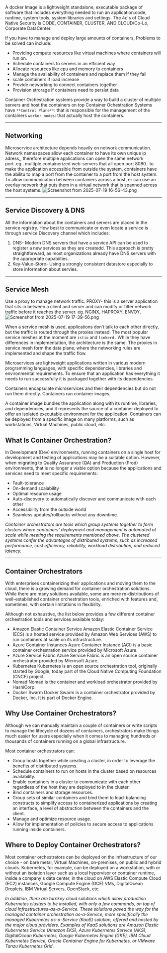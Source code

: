 A docker Image is a lightweight standalone, executable package of software that includes everything needed to run an application:code, runtime, system tools, system libraries and settings.
The 4c's of Cloud Native Security is CODE, CONTAINER, CLUSTER, AND CLOUD/Co-Lo, Corporate DataCenter.

If you have to manage and deploy large amounts of containers, Problems to be solved can include:
- Providing compute resources like virtual machines where containers will run on.
- Schedule containers to servers in an efficient way
- Allocate resources like cpu and memory to containers
- Manage the availability of containers and replace them if they fail
- scale containers if load increase
- Provide networking to connect containers together
- Provision strorage if containers need to persist data


Container Orchestration systems provide a way to build a cluster of multiple servers and host the containers on top
Container Ochestration  Systems have 
`**Control Plane**`: that is responsible for the management of the containers
`worker nodes`: that actually host the containers.
____
Networking
--
Microservice architecture depends heavily on network communication.
Network namespaces allow each container to have its own unique ip adress,, therefore multiple applications can open the same network port..eg.. multiple containerized web-servers that all open port 8080..
to make the application accessible from outside the system, containers have the abilitu to map a port from the container to a port from the host system.
To allow communication between containers across a host, er can use an overlay network that puts them in a virtual network that is spanned across the host systems.
![Screenshot from 2025-07-19 16-56-43.png](:/3819635974874c39b7d2a6c7dc433657)

____

Service Discovery & DNS
-
All the information about the containers and servers are placed in the service registry.
How best to communicate or even locate a service is through service Discovery channel which includes:
1. DNS- Modern DNS servers that have a service API can be used to register a new services as they are createdd. This approach is pretty straightforward, as most organizations already have DNS servers with the appropriate capabiities.
2. Key-Value-Store- Using a strongly consistent datastore especially to store information about servies.
___
Service Mesh
-
Use a proxy to manage network traffic.
PROXY- this is a server application that sits in between a client and server and can modify or filter network traffic before it reaches the server.  eg. NGINX, HAPROXY, ENVOY.
![Screenshot from 2025-07-19 17-39-56.png](:/70b8239914104fd8a2f3e38b134859db)

When a service mesh is used, applications don’t talk to each other directly, but the traffic is routed through the proxies instead. 
The most popular service meshes at the moment are `istio` and `linkerd.`
While they have differences in implementation, the architecture is the same.
The proxies in  service mesh form the data plane, where the networking rules are implemented and shape the traffic flow.


Microservices are lightweight applications written in various modern programming languages, with specific dependencies, libraries and environmental requirements. To ensure that an application has everything it needs to run successfully it is packaged together with its dependencies.

Containers encapsulate microservices and their dependencies but do not run them directly. Containers run container images.

A container image bundles the application along with its runtime, libraries, and dependencies, and it represents the source of a container deployed to offer an isolated executable environment for the application. Containers can be deployed from a specific image on many platforms, such as workstations, Virtual Machines, public cloud, etc.


## What Is Container Orchestration?
In Development (Dev) environments, running containers on a single host for development and testing of applications may be a suitable option. However, when migrating to Quality Assurance (QA) and Production (Prod) environments, that is no longer a viable option because the applications and services need to meet specific requirements:

- Fault-tolerance
- On-demand scalability
- Optimal resource usage
- Auto-discovery to automatically discover and communicate with each other
- Accessibility from the outside world
- Seamless updates/rollbacks without any downtime.

*Container orchestrators are tools which group systems together to form clusters where containers' deployment and management is automated at scale while meeting the requirements mentioned above. The clustered systems confer the advantages of distributed systems, such as increased performance, cost efficiency, reliability, workload distribution, and reduced latency.*

---
## Container Orchestrators

With enterprises containerizing their applications and moving them to the cloud, there is a growing demand for container orchestration solutions. While there are many solutions available, some are mere re-distributions of well-established container orchestration tools, enriched with features and, sometimes, with certain limitations in flexibility.

Although not exhaustive, the list below provides a few different container orchestration tools and services available today:

- Amazon Elastic Container Service
Amazon Elastic Container Service (ECS) is a hosted service provided by Amazon Web Services (AWS) to run containers at scale on its infrastructure.
- Azure Container Instances
Azure Container Instance (ACI) is a basic container orchestration service provided by Microsoft Azure.
- Azure Service Fabric
Azure Service Fabric is an open source container orchestrator provided by Microsoft Azure.
- Kubernetes
Kubernetes is an open source orchestration tool, originally started by Google, today part of the Cloud Native Computing Foundation (CNCF) project.
- Nomad
Nomad is the container and workload orchestrator provided by HashiCorp.
- Docker Swarm
Docker Swarm is a container orchestrator provided by Docker, Inc. It is part of Docker Engine.

## Why Use Container Orchestrators?

Although we can manually maintain a couple of containers or write scripts to manage the lifecycle of dozens of containers, orchestrators make things much easier for users especially when it comes to managing hundreds or thousands of containers running on a global infrastructure.

Most container orchestrators can:

- Group hosts together while creating a cluster, in order to leverage the benefits of distributed systems.
- Schedule containers to run on hosts in the cluster based on resources availability.
- Enable containers in a cluster to communicate with each other regardless of the host they are deployed to in the cluster.
- Bind containers and storage resources.
- Group sets of similar containers and bind them to load-balancing constructs to simplify access to containerized applications by creating an interface, a level of abstraction between the containers and the client.
- Manage and optimize resource usage.
- Allow for implementation of policies to secure access to applications running inside containers.

## Where to Deploy Container Orchestrators?

Most container orchestrators can be deployed on the infrastructure of our choice - on bare metal, Virtual Machines, on-premises, on public and hybrid clouds. Kubernetes, for example, can be deployed on a workstation, with or without an isolation layer such as a local hypervisor or container runtime, inside a company's data center, in the cloud on AWS Elastic Compute Cloud (EC2) instances, Google Compute Engine (GCE) VMs, DigitalOcean Droplets, IBM Virtual Servers, OpenStack, etc.

*In addition, there are turnkey cloud solutions which allow production Kubernetes clusters to be installed, with only a few commands, on top of cloud Infrastructures-as-a-Service. These solutions paved the way for the managed container orchestration as-a-Service, more specifically the managed Kubernetes as-a-Service (KaaS) solution, offered and hosted by the major cloud providers. Examples of KaaS solutions are Amazon Elastic Kubernetes Service (Amazon EKS), Azure Kubernetes Service (AKS), DigitalOcean Kubernetes, Google Kubernetes Engine (GKE), IBM Cloud Kubernetes Service, Oracle Container Engine for Kubernetes, or VMware Tanzu Kubernetes Grid.*